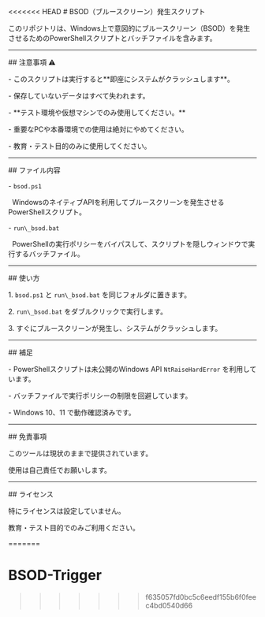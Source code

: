 <<<<<<< HEAD
\# BSOD（ブルースクリーン）発生スクリプト



このリポジトリは、Windows上で意図的にブルースクリーン（BSOD）を発生させるためのPowerShellスクリプトとバッチファイルを含みます。



---



\## 注意事項 ⚠️



\- このスクリプトは実行すると\*\*即座にシステムがクラッシュします\*\*。  

\- 保存していないデータはすべて失われます。  

\- \*\*テスト環境や仮想マシンでのみ使用してください。\*\*  

\- 重要なPCや本番環境での使用は絶対にやめてください。  

\- 教育・テスト目的のみに使用してください。



---



\## ファイル内容



\- `bsod.ps1`  

&nbsp; WindowsのネイティブAPIを利用してブルースクリーンを発生させるPowerShellスクリプト。



\- `run\_bsod.bat`  

&nbsp; PowerShellの実行ポリシーをバイパスして、スクリプトを隠しウィンドウで実行するバッチファイル。



---



\## 使い方



1\. `bsod.ps1` と `run\_bsod.bat` を同じフォルダに置きます。  

2\. `run\_bsod.bat` をダブルクリックで実行します。  

3\. すぐにブルースクリーンが発生し、システムがクラッシュします。



---



\## 補足



\- PowerShellスクリプトは未公開のWindows API `NtRaiseHardError` を利用しています。  

\- バッチファイルで実行ポリシーの制限を回避しています。  

\- Windows 10、11 で動作確認済みです。



---



\## 免責事項



このツールは現状のままで提供されています。  

使用は自己責任でお願いします。  



---



\## ライセンス



特にライセンスは設定していません。  

教育・テスト目的でのみご利用ください。



=======
# BSOD-Trigger
>>>>>>> f635057fd0bc5c6eedf155b6f0feec4bd0540d66
